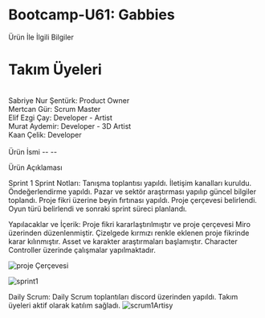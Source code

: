 # Bootcamp-U61: Gabbies

Ürün İle İlgili Bilgiler</br>
<h1>Takım Üyeleri</h1></br>
Sabriye Nur Şentürk: Product Owner</br>
Mertcan Gür: Scrum Master</br>
Elif Ezgi Çay: Developer - Artist</br>
Murat Aydemir: Developer - 3D Artist</br>
Kaan Çelik: Developer </br>
</br>
Ürün İsmi
-- --

Ürün Açıklaması


Sprint 1
Sprint Notları: Tanışma toplantısı yapıldı. İletişim kanalları kuruldu. Öndeğerlendirme yapıldı. Pazar ve sektör araştırması yapılıp güncel bilgiler toplandı. Proje fikri üzerine beyin fırtınası yapıldı. Proje çerçevesi belirlendi. Oyun türü belirlendi ve sonraki sprint süreci planlandı. 


Yapılacaklar ve İçerik: Proje fikri kararlaştırılmıştır ve proje çerçevesi Miro üzerinden düzenlenmiştir. Çizelgede kırmızı renkle eklenen proje fikrinde karar kılınmıştır. Asset ve karakter araştırmaları başlamıştır. Character Controller üzerinde çalışmalar yapılmaktadır.

![proje Çerçevesi](https://github.com/mertcangur/Bootcamp-U61/assets/79248086/05aa2fca-0985-43ac-9c4f-73e937f0ea20)

![sprint1](https://github.com/mertcangur/Bootcamp-U61/assets/79248086/9dadc48e-baff-401c-8170-719cb45a2fc1)


Daily Scrum: Daily Scrum toplantıları discord üzerinden yapıldı. Takım üyeleri aktif olarak katılım sağladı.
![scrum1](https://github.com/mertcangur/Bootcamp-U61/assets/79248086/483ce794-c098-434e-ac1a-9a1696b3f6c7)Artisy
